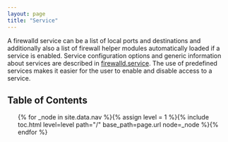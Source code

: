 ```yaml
---
layout: page
title: "Service"
---
```


A firewalld service can be a list of local ports and destinations and additionally also a list of firewall helper modules automatically loaded if a service is enabled. Service configuration options and generic information about services are described in [firewalld.service](https://twoerner.fedorapeople.org/firewalld/doc/firewalld.service.html). The use of predefined services makes it easier for the user to enable and disable access to a service.

## Table of Contents

<ol>
{% for _node in site.data.nav %}{% assign level = 1 %}{% include toc.html level=level path="/" base_path=page.url node=_node %}{% endfor %}
</ol>

